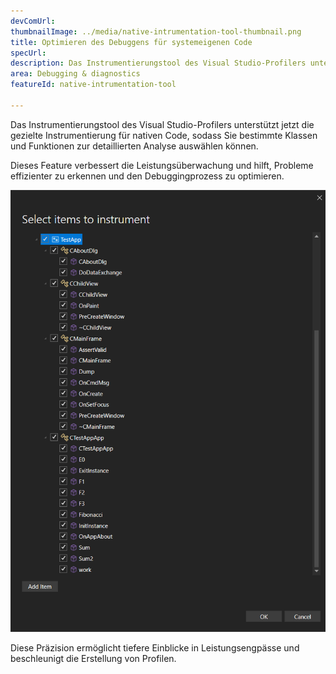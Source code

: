 ```yaml
---
devComUrl: 
thumbnailImage: ../media/native-intrumentation-tool-thumbnail.png
title: Optimieren des Debuggens für systemeigenen Code
specUrl: 
description: Das Instrumentierungstool des Visual Studio-Profilers unterstützt jetzt die gezielte Instrumentierung für nativen Code.
area: Debugging & diagnostics
featureId: native-intrumentation-tool

---
```



Das Instrumentierungstool des Visual Studio-Profilers unterstützt jetzt die gezielte Instrumentierung für nativen Code, sodass Sie bestimmte Klassen und Funktionen zur detaillierten Analyse auswählen können.

Dieses Feature verbessert die Leistungsüberwachung und hilft, Probleme effizienter zu erkennen und den Debuggingprozess zu optimieren.

![Natives Instrumentierungstool](../media/native-intrumentation-tool.png)

Diese Präzision ermöglicht tiefere Einblicke in Leistungsengpässe und beschleunigt die Erstellung von Profilen.
